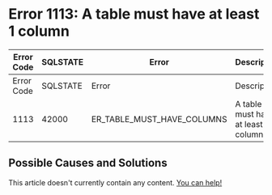 
# Error 1113: A table must have at least 1 column


| Error Code | SQLSTATE | Error | Description |
| --- | --- | --- | --- |
| Error Code | SQLSTATE | Error | Description |
| 1113 | 42000 | ER_TABLE_MUST_HAVE_COLUMNS | A table must have at least 1 column |




## Possible Causes and Solutions


This article doesn't currently contain any content. [You can help!](/kb/en/writing-and-editing-knowledge-base-articles/)

